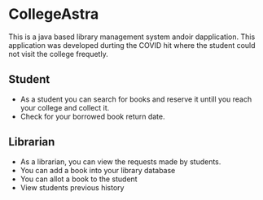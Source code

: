 # CollegeAstra

This is a java based library management system andoir dapplication.
This application was developed durting the COVID hit where the student could not visit the college frequetly. 

## Student
- As a student you can search for books and reserve it untill you reach your college and collect it.
- Check for your borrowed book return date.

## Librarian
- As a librarian, you can view the requests made by students.
- You can add a book into your library database
- You can allot a book to the student
- View students previous history
